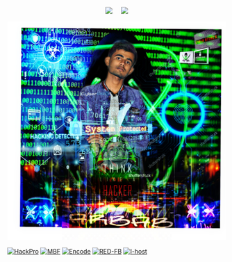 <!-- Github README -->
<p align="center"><a href="https://github.com/Ethical-404">
<img height="165" src="https://github-readme-stats.vercel.app/api?username=Ethical-404&show_icons=true&include_all_commits=true&theme=react&cache_seconds=3200&hide_border=true" /></a>
&nbsp;&nbsp;&nbsp;
<a href="https://github.com/Ethical-404"><img src="https://github-readme-stats.vercel.app/api/top-langs/?username=Ethical-404&layout=compact&theme=react&hide_border=true" />
</a></p>

![Test Image 1](PicsArt_03-26-01.50.01.jpg)

<source src="/2021-10-24-add-video-to-github-README/VID-20210403-WA0050.mp4" type="video/mp4" />
<a href="https://github.com/Ethical-404/HackPro"><img title="HackPro" src="https://github-readme-stats.vercel.app/api/pin/?username=Ethical-404&repo=HackPro&theme=vision-friendly-dark"></a>
<a href="https://github.com/Ethical-404/MBF"><img title="MBF" src="https://github-readme-stats.vercel.app/api/pin/?username=Ethical-404&repo=MBF&theme=vision-friendly-dark"></a>
<a href="https://github.com/Ethical-404/Encode"><img title="Encode" src="https://github-readme-stats.vercel.app/api/pin/?username=Ethical-404&repo=Encode&theme=vision-friendly-dark"></a>
<a href="https://github.com/Ethical-404/RED-FB"><img title="RED-FB" src="https://github-readme-stats.vercel.app/api/pin/?username=Ethical-404&repo=RED-FB&theme=vision-friendly-dark"></a>
<a href="https://github.com/Ethical-404/l-host"><img title="l-host" src="https://github-readme-stats.vercel.app/api/pin/?username=Ethical-404&repo=l-host&theme=vision-friendly-dark"></a>

